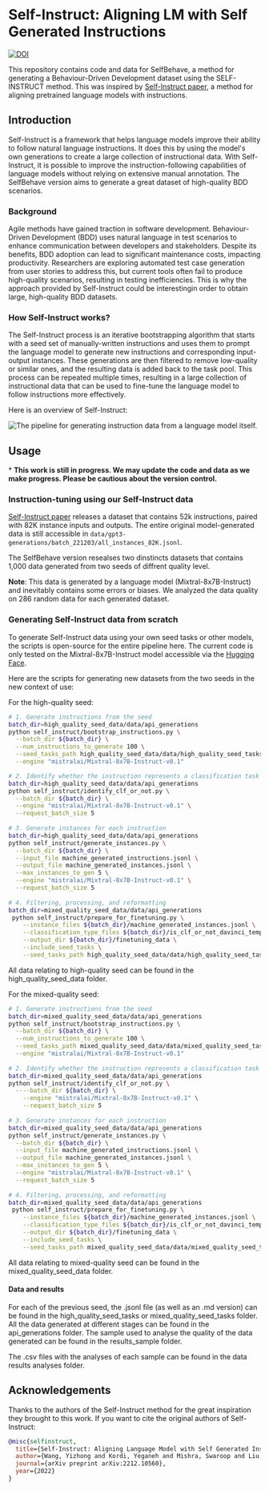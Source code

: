# Self-Instruct: Aligning LM with Self Generated Instructions

[![DOI](https://zenodo.org/badge/802517442.svg)](https://doi.org/10.5281/zenodo.14050107)

This repository contains code and data for SelfBehave, a method for generating a Behaviour-Driven Development dataset using the SELF-INSTRUCT method. This was inspired by [Self-Instruct paper](https://arxiv.org/abs/2212.10560), a method for aligning pretrained language models with instructions.

## Introduction

Self-Instruct is a framework that helps language models improve their ability to follow natural language instructions. It does this by using the model's own generations to create a large collection of instructional data. With Self-Instruct, it is possible to improve the instruction-following capabilities of language models without relying on extensive manual annotation.
The SelfBehave version aims to generate a great dataset of high-quality BDD scenarios.

### Background

Agile methods have gained traction in software development. Behaviour-Driven Development (BDD) uses natural language in test scenarios to enhance communication between developers and stakeholders. Despite its benefits, BDD adoption can lead to significant maintenance costs, impacting productivity. Researchers are exploring automated test case generation from user stories to address this, but current tools often fail to produce high-quality scenarios, resulting in testing inefficiencies. This is why the approach provided by Self-Instruct could be interestingin order to obtain large, high-quality BDD datasets.

### How Self-Instruct works?

The Self-Instruct process is an iterative bootstrapping algorithm that starts with a seed set of manually-written instructions and uses them to prompt the language model to generate new instructions and corresponding input-output instances. These generations are then filtered to remove low-quality or similar ones, and the resulting data is added back to the task pool. This process can be repeated multiple times, resulting in a large collection of instructional data that can be used to fine-tune the language model to follow instructions more effectively.

Here is an overview of Self-Instruct:

![The pipeline for generating instruction data from a language model itself.](docs/pipeline.JPG)

## Usage

\* **This work is still in progress. We may update the code and data as we make progress. Please be cautious about the version control.**

### Instruction-tuning using our Self-Instruct data

[Self-Instruct paper](https://arxiv.org/abs/2212.10560) releases a dataset that contains 52k instructions, paired with 82K instance inputs and outputs. The entire original model-generated data is still accessible in `data/gpt3-generations/batch_221203/all_instances_82K.jsonl`.

The SelfBehave version resealses two dinstincts datasets that contains 1,000 data generated from two seeds of diffrent quality level. 

**Note**: This data is generated by a language model (Mixtral-8x7B-Instruct) and inevitably contains some errors or biases. We analyzed the data quality on 286 random data for each generated dataset.

### Generating Self-Instruct data from scratch

To generate Self-Instruct data using your own seed tasks or other models, the scripts is open-source for the entire pipeline here. The current code is only tested on the Mixtral-8x7B-Instruct model accessible via the [Hugging Face](https://huggingface.co/mistralai/Mixtral-8x7B-Instruct-v0.1).

Here are the scripts for generating new datasets from the two seeds in the new context of use:

For the high-quality seed:
```bash
# 1. Generate instructions from the seed
batch_dir=high_quality_seed_data/data/api_generations
python self_instruct/bootstrap_instructions.py \
  --batch_dir ${batch_dir} \
  --num_instructions_to_generate 100 \
  --seed_tasks_path high_quality_seed_data/data/high_quality_seed_tasks/high_quality_seed_tasks.jsonl \
  --engine "mistralai/Mixtral-8x7B-Instruct-v0.1"

# 2. Identify whether the instruction represents a classification task or not
batch_dir=high_quality_seed_data/data/api_generations
python self_instruct/identify_clf_or_not.py \
  --batch_dir ${batch_dir} \
  --engine "mistralai/Mixtral-8x7B-Instruct-v0.1" \
  --request_batch_size 5
    
# 3. Generate instances for each instruction
batch_dir=high_quality_seed_data/data/api_generations
python self_instruct/generate_instances.py \
  --batch_dir ${batch_dir} \
  --input_file machine_generated_instructions.jsonl \
  --output_file machine_generated_instances.jsonl \
  --max_instances_to_gen 5 \
  --engine "mistralai/Mixtral-8x7B-Instruct-v0.1" \
  --request_batch_size 5
  
# 4. Filtering, processing, and reformatting
batch_dir=mixed_quality_seed_data/data/api_generations
 python self_instruct/prepare_for_finetuning.py \
    --instance_files ${batch_dir}/machine_generated_instances.jsonl \
    --classification_type_files ${batch_dir}/is_clf_or_not_davinci_template_1.jsonl \
    --output_dir ${batch_dir}/finetuning_data \
    --include_seed_tasks \
    --seed_tasks_path high_quality_seed_data/data/high_quality_seed_tasks/high_quality_seed_tasks.jsonl
```
All data relating to high-quality seed can be found in the high_quality_seed_data folder.

For the mixed-quality seed:
```bash
# 1. Generate instructions from the seed
batch_dir=mixed_quality_seed_data/data/api_generations
python self_instruct/bootstrap_instructions.py \
  --batch_dir ${batch_dir} \
  --num_instructions_to_generate 100 \
  --seed_tasks_path mixed_quality_seed_data/data/mixed_quality_seed_tasks/mixed_quality_seed_tasks.jsonl \
  --engine "mistralai/Mixtral-8x7B-Instruct-v0.1"
  
# 2. Identify whether the instruction represents a classification task or not
batch_dir=mixed_quality_seed_data/data/api_generations
python self_instruct/identify_clf_or_not.py \
  ----batch_dir ${batch_dir} \
    --engine "mistralai/Mixtral-8x7B-Instruct-v0.1" \
    --request_batch_size 5
    
# 3. Generate instances for each instruction
batch_dir=mixed_quality_seed_data/data/api_generations
python self_instruct/generate_instances.py \
  --batch_dir ${batch_dir} \
  --input_file machine_generated_instructions.jsonl \
  --output_file machine_generated_instances.jsonl \
  --max_instances_to_gen 5 \
  --engine "mistralai/Mixtral-8x7B-Instruct-v0.1" \
  --request_batch_size 5
  
# 4. Filtering, processing, and reformatting
batch_dir=mixed_quality_seed_data/data/api_generations
 python self_instruct/prepare_for_finetuning.py \
    --instance_files ${batch_dir}/machine_generated_instances.jsonl \
    --classification_type_files ${batch_dir}/is_clf_or_not_davinci_template_1.jsonl \
    --output_dir ${batch_dir}/finetuning_data \
    --include_seed_tasks \
    --seed_tasks_path mixed_quality_seed_data/data/mixed_quality_seed_tasks/mixed_quality_seed_tasks.jsonl
```
All data relating to mixed-quality seed can be found in the mixed_quality_seed_data folder.

#### Data and results
For each of the previous seed, the .jsonl file (as well as an .md version) can be found in the high_quality_seed_tasks or mixed_quality_seed_tasks folder.
All the data generated at different stages can be found in the api_generations folder.
The sample used to analyse the quality of the data generated can be found in the results_sample folder.

The .csv files with the analyses of each sample can be found in the data results analyses folder.

## Acknowledgements

Thanks to the authors of the Self-Instruct method for the great inspiration they brought to this work. If you want to cite the original authors of Self-Instruct:
```bibtex
@misc{selfinstruct,
  title={Self-Instruct: Aligning Language Model with Self Generated Instructions},
  author={Wang, Yizhong and Kordi, Yeganeh and Mishra, Swaroop and Liu, Alisa and Smith, Noah A. and Khashabi, Daniel and Hajishirzi, Hannaneh},
  journal={arXiv preprint arXiv:2212.10560},
  year={2022}
}
```
